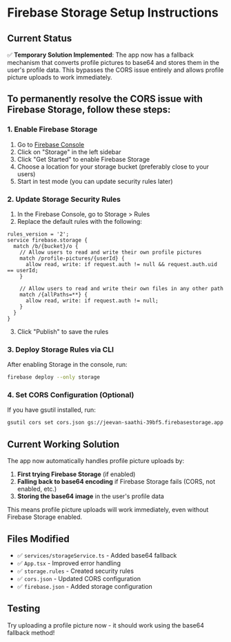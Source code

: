 # Firebase Storage Setup Instructions

## Current Status
✅ **Temporary Solution Implemented**: The app now has a fallback mechanism that converts profile pictures to base64 and stores them in the user's profile data. This bypasses the CORS issue entirely and allows profile picture uploads to work immediately.

## To permanently resolve the CORS issue with Firebase Storage, follow these steps:

### 1. Enable Firebase Storage
1. Go to [Firebase Console](https://console.firebase.google.com/project/jeevan-saathi-39bf5/storage)
2. Click on "Storage" in the left sidebar
3. Click "Get Started" to enable Firebase Storage
4. Choose a location for your storage bucket (preferably close to your users)
5. Start in test mode (you can update security rules later)

### 2. Update Storage Security Rules
1. In the Firebase Console, go to Storage > Rules
2. Replace the default rules with the following:

```
rules_version = '2';
service firebase.storage {
  match /b/{bucket}/o {
    // Allow users to read and write their own profile pictures
    match /profile-pictures/{userId} {
      allow read, write: if request.auth != null && request.auth.uid == userId;
    }
    
    // Allow users to read and write their own files in any other path
    match /{allPaths=**} {
      allow read, write: if request.auth != null;
    }
  }
}
```

3. Click "Publish" to save the rules

### 3. Deploy Storage Rules via CLI
After enabling Storage in the console, run:
```bash
firebase deploy --only storage
```

### 4. Set CORS Configuration (Optional)
If you have gsutil installed, run:
```bash
gsutil cors set cors.json gs://jeevan-saathi-39bf5.firebasestorage.app
```

## Current Working Solution
The app now automatically handles profile picture uploads by:
1. **First trying Firebase Storage** (if enabled)
2. **Falling back to base64 encoding** if Firebase Storage fails (CORS, not enabled, etc.)
3. **Storing the base64 image** in the user's profile data

This means profile picture uploads will work immediately, even without Firebase Storage enabled.

## Files Modified
- ✅ `services/storageService.ts` - Added base64 fallback
- ✅ `App.tsx` - Improved error handling
- ✅ `storage.rules` - Created security rules
- ✅ `cors.json` - Updated CORS configuration
- ✅ `firebase.json` - Added storage configuration

## Testing
Try uploading a profile picture now - it should work using the base64 fallback method! 